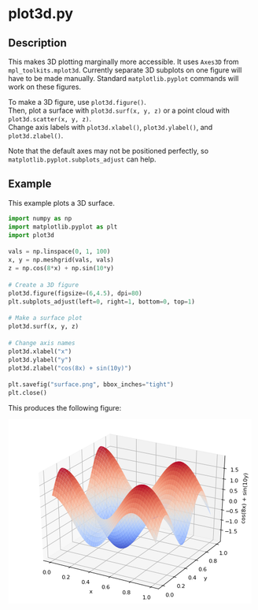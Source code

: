 # plot3d.py

## Description

This makes 3D plotting marginally more accessible. It uses `Axes3D` from `mpl_toolkits.mplot3d`. Currently separate 3D subplots on one figure will have to be made manually. Standard `matplotlib.pyplot` commands will work on these figures.

To make a 3D figure, use `plot3d.figure()`.   
Then, plot a surface with `plot3d.surf(x, y, z)` or a point cloud with `plot3d.scatter(x, y, z)`.   
Change axis labels with `plot3d.xlabel()`, `plot3d.ylabel()`, and `plot3d.zlabel()`.

Note that the default axes may not be positioned perfectly, so `matplotlib.pyplot.subplots_adjust` can help.


## Example

This example plots a 3D surface.

```python
import numpy as np
import matplotlib.pyplot as plt
import plot3d

vals = np.linspace(0, 1, 100)
x, y = np.meshgrid(vals, vals)
z = np.cos(8*x) + np.sin(10*y)

# Create a 3D figure
plot3d.figure(figsize=(6,4.5), dpi=80)
plt.subplots_adjust(left=0, right=1, bottom=0, top=1)

# Make a surface plot
plot3d.surf(x, y, z)

# Change axis names
plot3d.xlabel("x")
plot3d.ylabel("y")
plot3d.zlabel("cos(8x) + sin(10y)")

plt.savefig("surface.png", bbox_inches="tight")
plt.close()
```

This produces the following figure:

![surface.png](../examples/surface.png)